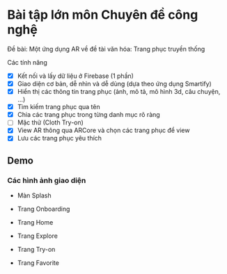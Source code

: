# Bài tập lớn môn Chuyên đề công nghệ

Đề bài: Một ứng dụng AR về đề tài văn hóa: Trang phục truyền thống

Các tính năng
- [x] Kết nối và lấy dữ liệu ở Firebase (1 phần)
- [x] Giao diện cơ bản, dễ nhìn và dễ dùng (dựa theo ứng dụng Smartify)
- [x] Hiển thị các thông tin trang phục (ảnh, mô tả, mô hình 3d, câu chuyện, ...)
- [x] Tìm kiếm trang phục qua tên
- [x] Chia các trang phục trong từng danh mục rõ ràng
- [ ] Mặc thử (Cloth Try-on)
- [x] View AR thông qua ARCore và chọn các trang phục để view
- [x] Lưu các trang phục yêu thích

## Demo

### Các hình ảnh giao diện

- Màn Splash

- Trang Onboarding

- Trang Home

- Trang Explore

- Trang Try-on

- Trang Favorite
